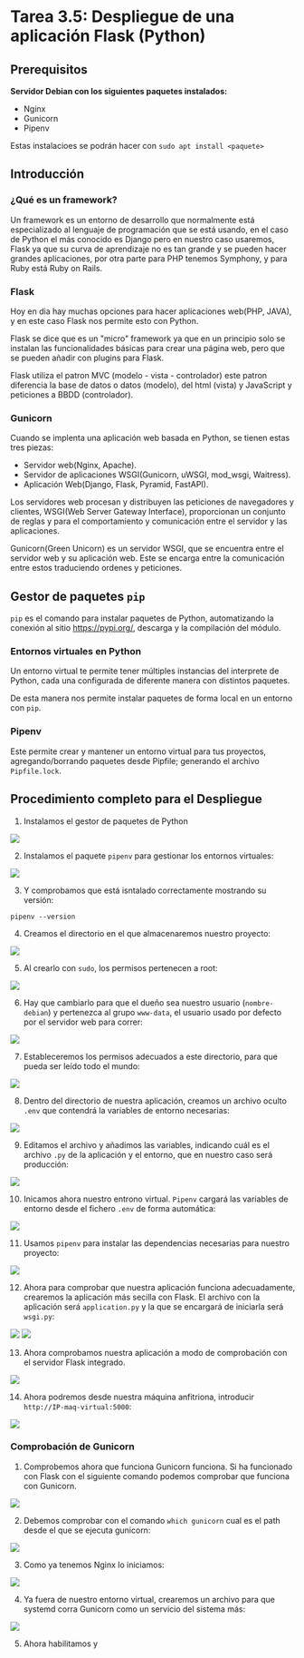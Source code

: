 # Tarea 3.5: Despliegue de una aplicación Flask (Python)

## Prerequisitos

**Servidor Debian con los siguientes paquetes instalados:**

- Nginx
- Gunicorn
- Pipenv

Estas instalacioes se podrán hacer con `sudo apt install <paquete>`

## Introducción

### ¿Qué es un framework?

Un framework es un entorno de desarrollo que normalmente está especializado al lenguaje de programación que se está usando, en el caso de Python el más conocido es Django pero en nuestro caso usaremos, Flask ya que su curva de aprendizaje no es tan grande y se pueden hacer grandes aplicaciones, por otra parte para PHP tenemos Symphony, y para Ruby está Ruby on Rails.

### Flask

Hoy en dia hay muchas opciones para hacer aplicaciones web(PHP, JAVA), y en este caso Flask nos permite esto con Python.

Flask se dice que es un "micro" framework ya que en un principio solo se instalan las funcionalidades básicas para crear una página web, pero que se pueden añadir con plugins para Flask.

Flask utiliza el patron MVC (modelo - vista - controlador) este patron diferencia la base de datos o datos (modelo), del html (vista) y JavaScript y peticiones a BBDD (controlador).

### Gunicorn

Cuando se implenta una aplicación web basada en Python, se tienen estas tres piezas:

- Servidor web(Nginx, Apache).
- Servidor de aplicaciones WSGI(Gunicorn, uWSGI, mod_wsgi, Waitress).
- Aplicación Web(Django, Flask, Pyramid, FastAPI).

Los servidores web procesan y distribuyen las peticiones de navegadores y clientes, WSGI(Web Server Gateway Interface), proporcionan un conjunto de reglas y para el comportamiento y comunicación entre el servidor y las aplicaciones.

Gunicorn(Green Unicorn) es un servidor WSGI, que se encuentra entre el servidor web y su aplicación web. Este se encarga entre la comunicación entre estos traduciendo ordenes y peticiones.

## Gestor de paquetes `pip`

`pip` es el comando para instalar paquetes de Python, automatizando la conexión al sitio https://pypi.org/, descarga y la compilación del módulo.

### Entornos virtuales en Python

Un entorno virtual te permite tener múltiples instancias del interprete de Python, cada una configurada de diferente manera con distintos paquetes.

De esta manera nos permite instalar paquetes de forma local en un entorno con `pip`.

### Pipenv

Este permite crear y mantener un entorno virtual para tus proyectos, agregando/borrando paquetes desde Pipfile; generando el archivo `Pipfile.lock`.

## Procedimiento completo para el Despliegue

1. Instalamos el gestor de paquetes de Python

![](./assets/imagenes/fotos3.5/instal_pip.png)

2. Instalamos el paquete `pipenv` para gestionar los entornos virtuales:

![](./assets/imagenes/fotos3.5/install_pipenv.png.png)

3. Y comprobamos que está isntalado correctamente mostrando su versión:

`pipenv --version`

4. Creamos el directorio en el que almacenaremos nuestro proyecto:

![](./assets/imagenes/fotos3.5/mkdir.png)

5. Al crearlo con `sudo`, los permisos pertenecen a root:

![](./assets/imagenes/fotos3.5/permisos.png)

6. Hay que cambiarlo para que el dueño sea nuestro usuario (`nombre-debian`) y pertenezca al grupo `www-data`, el usuario usado por defecto por el servidor web para correr:

![](./assets/imagenes/fotos3.5/cambio_permisos.png)

7. Estableceremos los permisos adecuados a este directorio, para que pueda ser leído todo el mundo:

![](./assets/imagenes/fotos3.5/chmod.png)

8. Dentro del directorio de nuestra aplicación, creamos un archivo oculto `.env` que contendrá la variables de entorno necesarias:

![](./assets/imagenes/fotos3.5/touch.png)

9. Editamos el archivo y añadimos las variables, indicando cuál es el archivo `.py` de la aplicación y el entorno, que en nuestro caso será producción:

![](./assets/imagenes/fotos3.5/nano_env.png)

10. Inicamos ahora nuestro entrono virtual. `Pipenv` cargará las variables de entorno desde el fichero `.env` de forma automática:

![](./assets/imagenes/fotos3.5/pipenv_shell.png)

11. Usamos `pipenv` para instalar las dependencias necesarias para nuestro proyecto:

![](./assets/imagenes/fotos3.5/pipenv_install.png)

12. Ahora para comprobar que nuestra aplicación funciona adecuadamente, crearemos la aplicación más secilla con Flask. El archivo con la aplicación será `application.py` y la que se encargará de iniciarla será `wsgi.py`:

![](./assets/imagenes/fotos3.5/applicationPy.png)
![](./assets/imagenes/fotos3.5/wsgiPy.png)

13. Ahora comprobamos nuestra aplicación a modo de comprobación con el servidor Flask integrado.

![](./assets/imagenes/fotos3.5/flaskRun.png)

14. Ahora podremos desde nuestra máquina anfitriona, introducir `http://IP-maq-virtual:5000`:

![](./assets/imagenes/fotos3.5/aplicacionCorriendo.png)


### Comprobación de Gunicorn

1. Comprobemos ahora que funciona Gunicorn funciona. Si ha funcionado con Flask con el siguiente comando podemos comprobar que funciona con Gunicorn.

![](./assets/imagenes/fotos3.5/gunicorn.png)

2. Debemos comprobar con el comando `which gunicorn` cual es el path desde el que se ejecuta gunicorn:

![](./assets/imagenes/fotos3.5/ruta_gunicorn.png)

3. Como ya tenemos Nginx lo iniciamos:

![](./assets/imagenes/fotos3.5/start_nginx.png)

4. Ya fuera de nuestro entorno virtual, crearemos un archivo para que systemd corra Gunicorn como un servicio del sistema más:

![](./assets/imagenes/fotos3.5/flask_app_service.png)

5. Ahora habilitamos y 

